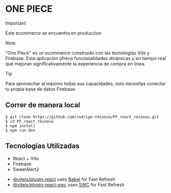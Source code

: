 



# ONE PIECE
> [!important]
Este ecommerce se encuentra en produccion

> [!NOTE]
"One Piece" es un ecommerce construido con las tecnologías Vite y Firebase. Esta aplicación ofrece funcionalidades dinámicas y en tiempo real que mejoran significativamente la experiencia de compra en línea. 

> [!TIP]
Para aprovechar al máximo todas sus capacidades, solo necesitas conectar tu propia base de datos Firebase. 

## Correr de manera local
```
$ git clone https://github.com/rodrigo-reinoso/PF_react_reinoso.git
$ cd PF_react_reinoso
$ npm install
$ npm run dev

```

## Tecnologias Utilizadas

+ React + Vite
+ Firebase
+ SweetAlert2



- [@vitejs/plugin-react](https://github.com/vitejs/vite-plugin-react/blob/main/packages/plugin-react/README.md) uses [Babel](https://babeljs.io/) for Fast Refresh
- [@vitejs/plugin-react-swc](https://github.com/vitejs/vite-plugin-react-swc) uses [SWC](https://swc.rs/) for Fast Refresh
